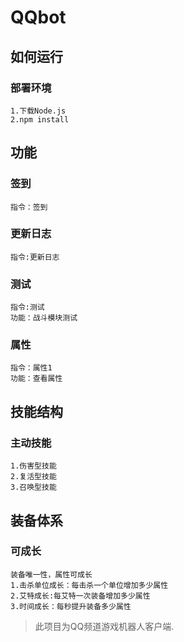 # QQbot
## 如何运行
### 部署环境
```
1.下载Node.js
2.npm install

```
## 功能
### 签到
```
指令：签到
```
### 更新日志
```
指令:更新日志
```
### 测试
```
指令:测试
功能：战斗模块测试
```
### 属性
```
指令：属性1
功能：查看属性
```
## 技能结构
### 主动技能
```
1.伤害型技能
2.复活型技能
3.召唤型技能
```
## 装备体系
### 可成长
```
装备唯一性，属性可成长
1.击杀单位成长：每击杀一个单位增加多少属性
2.艾特成长:每艾特一次装备增加多少属性
3.时间成长：每秒提升装备多少属性
```

> 此项目为QQ频道游戏机器人客户端.
